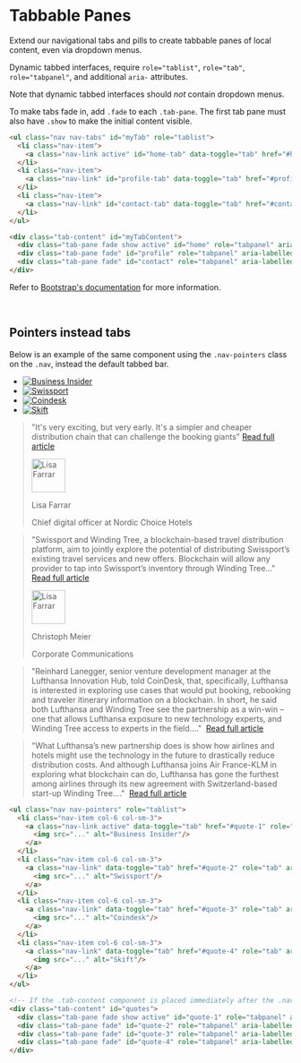 # Tabbable Panes

<p class="lead">Extend our navigational tabs and pills to create tabbable panes of local content, even via dropdown menus.</p>

Dynamic tabbed interfaces, require `role="tablist"`, `role="tab"`, `role="tabpanel"`, and additional `aria-` attributes.

Note that dynamic tabbed interfaces should _not_ contain dropdown menus.

To make tabs fade in, add `.fade` to each `.tab-pane`. The first tab pane must also have `.show` to make the initial content visible.

<!-- STORY -->

```html
<ul class="nav nav-tabs" id="myTab" role="tablist">
  <li class="nav-item">
    <a class="nav-link active" id="home-tab" data-toggle="tab" href="#home" role="tab" aria-controls="home" aria-selected="true">Home</a>
  </li>
  <li class="nav-item">
    <a class="nav-link" id="profile-tab" data-toggle="tab" href="#profile" role="tab" aria-controls="profile" aria-selected="false">Profile</a>
  </li>
  <li class="nav-item">
    <a class="nav-link" id="contact-tab" data-toggle="tab" href="#contact" role="tab" aria-controls="contact" aria-selected="false">Contact</a>
  </li>
</ul>

<div class="tab-content" id="myTabContent">
  <div class="tab-pane fade show active" id="home" role="tabpanel" aria-labelledby="home-tab">...</div>
  <div class="tab-pane fade" id="profile" role="tabpanel" aria-labelledby="profile-tab">...</div>
  <div class="tab-pane fade" id="contact" role="tabpanel" aria-labelledby="contact-tab">...</div>
</div>
```

Refer to [Bootstrap's documentation](https://getbootstrap.com/docs/4.0/components/navs/#javascript-behavior) for more information.

<br/>

## Pointers instead tabs

Below is an example of the same component using the `.nav-pointers` class on the `.nav`, instead the default tabbed bar.


<div class="doc-preview mb-0">

  <ul class="nav nav-pointers" role="tablist">
    <li class="nav-item col-6 col-sm-3">
      <a class="nav-link active" data-toggle="tab" href="#quote-1" role="tab" aria-selected="true">
        <img src="https://windingtree.com/assets/img/in-the-press/quotes/businessinsider.png" alt="Business Insider"/>
      </a>
    </li>
    <li class="nav-item col-6 col-sm-3">
      <a class="nav-link" data-toggle="tab" href="#quote-2" role="tab" aria-selected="false">
        <img src="https://windingtree.com/assets/img/in-the-press/quotes/Swissport.png" alt="Swissport"/>
      </a>
    </li>
    <li class="nav-item col-6 col-sm-3">
      <a class="nav-link" data-toggle="tab" href="#quote-3" role="tab" aria-selected="false">
        <img src="https://windingtree.com/assets/img/in-the-press/quotes/coindesk.png" alt="Coindesk"/>
      </a>
    </li>
    <li class="nav-item col-6 col-sm-3">
      <a class="nav-link" data-toggle="tab" href="#quote-4" role="tab" aria-selected="false">
        <img src="https://windingtree.com/assets/img/in-the-press/quotes/skift.svg" alt="Skift"/>
      </a>
    </li>
  </ul>

  <div class="tab-content block-shadow px-2 py-3 bg-white">
    <div class="tab-pane fade show active" id="quote-1" role="tabpanel">
      <blockquote class="blockquote blockquote-alt">
        <p class="blockquote-body">
          "It's very exciting, but very early. It's a simpler and cheaper distribution chain that can challenge the booking giants"
          <a href="http://nordic.businessinsider.com/a-norwegian-hotel-billionaire-wants-to-use-blockchain-to-cut-out-expedia--/">
            Read full article
          </a>
        </p>
        <footer class="blockquote-footer">
          <div class="user user-sm">
          <img class="user-img" src="http://windingtree.com/assets/img/in-the-press/quotes/avatars/lisa-farrar.jpg" width="60" height="60" alt="Lisa Farrar"/>
            <div class="user-data">
              <p class="user-name">Lisa Farrar</p>
              <p class="user-role">Chief digital officer at Nordic Choice Hotels</p>
            </div>
          </div>
        </footer>
      </blockquote>
    </div>
    <div class="tab-pane fade " id="quote-2" role="tabpanel">
      <blockquote class="blockquote blockquote-alt">
        <p class="blockquote-body">
          "Swissport and Winding Tree, a blockchain-based travel distribution platform, aim to jointly explore the potential of distributing Swissport’s existing travel services and new offers. Blockchain will allow any provider to tap into Swissport’s inventory through Winding Tree..."
            <a href="http://www.swissport.com/nc/news-media-center/news-detail/article/swissport-signs-letters-of-intent-with-two-blockchain-technology-start-ups/">
            Read full article
          </a>
        </p>
        <footer class="blockquote-footer">
          <div class="user user-sm">
          <img class="user-img" src="https://windingtree.com/assets/img/in-the-press/quotes/avatars/Christoph-Meier.jpg" width="60" height="60" alt="Lisa Farrar"/>
            <div class="user-data">
              <p class="user-name">Christoph Meier</p>
              <p class="user-role">Corporate Communications</p>
            </div>
          </div>
        </footer>
      </blockquote>
    </div>
      <div class="tab-pane fade " id="quote-3" role="tabpanel">
        <blockquote class="blockquote blockquote-alt">
          <p class="blockquote-body">
            "Reinhard Lanegger, senior venture development manager at the Lufthansa Innovation Hub, told CoinDesk, that, specifically, Lufthansa is interested in exploring use cases that would put booking, rebooking and traveler itinerary information on a blockchain. In short, he said both Lufthansa and Winding Tree see the partnership as a win-win – one that allows Lufthansa exposure to new technology experts, and Winding Tree access to experts in the field...."&nbsp;
            <a href="https://www.coindesk.com/ready-takeoff-lufthansa-strikes-deal-blockchain-ico-startup/" class="mt-1 mt-md-0 border-bottom small">
            Read full article
          </a>
        </p>
      </blockquote>
    </div>
    <div class="tab-pane fade " id="quote-4" role="tabpanel">
      <blockquote class="blockquote blockquote-alt">
        <p class="blockquote-body">
          "What Lufthansa’s new partnership does is show how airlines and hotels might use the technology in the future to drastically reduce distribution costs. And although Lufthansa joins Air France-KLM in exploring what blockchain can do, Lufthansa has gone the furthest among airlines through its new agreement with Switzerland-based start-up Winding Tree...."&nbsp;
          <a href="https://skift.com/2017/10/10/lufthansa-partners-with-a-blockchain-provider-in-an-investment-worth-testing/" class="mt-1 mt-md-0 border-bottom small">
            Read full article
          </a>
        </p>
      </blockquote>
    </div>

  </div>

</div>


```html
<ul class="nav nav-pointers" role="tablist">
  <li class="nav-item col-6 col-sm-3">
    <a class="nav-link active" data-toggle="tab" href="#quote-1" role="tab" aria-selected="true">
      <img src="..." alt="Business Insider"/>
    </a>
  </li>
  <li class="nav-item col-6 col-sm-3">
    <a class="nav-link" data-toggle="tab" href="#quote-2" role="tab" aria-selected="true">
      <img src="..." alt="Swissport"/>
    </a>
  </li>
  <li class="nav-item col-6 col-sm-3">
    <a class="nav-link" data-toggle="tab" href="#quote-3" role="tab" aria-selected="true">
      <img src="..." alt="Coindesk"/>
    </a>
  </li>
  <li class="nav-item col-6 col-sm-3">
    <a class="nav-link" data-toggle="tab" href="#quote-4" role="tab" aria-selected="true">
      <img src="..." alt="Skift"/>
    </a>
  </li>
</ul>

<!-- If the .tab-content component is placed immediately after the .nav there is no need to add the .block-shadow helper class -->
<div class="tab-content" id="quotes">
  <div class="tab-pane fade show active" id="quote-1" role="tabpanel" aria-labelledby="buisness-insider-tab">...</div>
  <div class="tab-pane fade" id="quote-2" role="tabpanel" aria-labelledby="swissport-tab">...</div>
  <div class="tab-pane fade" id="quote-3" role="tabpanel" aria-labelledby="coindesk-tab">...</div>
  <div class="tab-pane fade" id="quote-4" role="tabpanel" aria-labelledby="skift-tab">...</div>
</div>
```